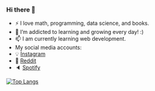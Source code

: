 ### Hi there 👋

- :zap: I love math, programming, data science, and books.
- 🌱 I’m addicted to learning and growing every day! :)
- 📫 I am currently learning web development.
-  My social media accounts: 
  - :bulb: [İnstagram](https://instagram.com/ichbinertan)
  - :office: [Reddit](https://www.reddit.com/user/software-engineer4)
  - :speaker: [Spotify](https://open.spotify.com/user/87j7ivxpq2h4dmoazpc9cwu5j?si=yUDpdGVWT8qFy0elBBel5g)


[![Top Langs](https://github-readme-stats.vercel.app/api/top-langs/?username=ErtanErol)](https://github.com/ErtanErol/github-readme-stats)
